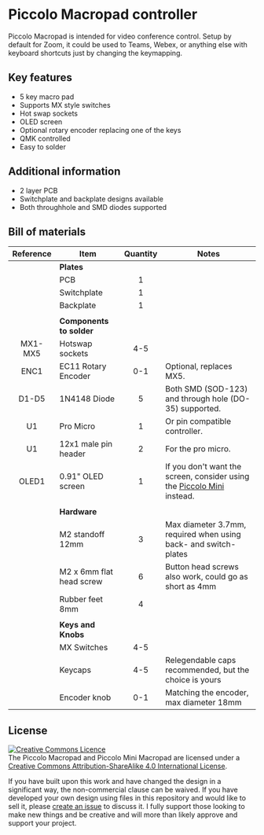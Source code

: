 # Piccolo Macropad controller
Piccolo Macropad is intended for video conference control.  Setup by default for Zoom, it could be used to Teams, Webex, or anything else with keyboard shortcuts just by changing the keymapping.

## Key features
* 5 key macro pad
* Supports MX style switches
* Hot swap sockets
* OLED screen
* Optional rotary encoder replacing one of the keys
* QMK controlled
* Easy to solder

## Additional information
 * 2 layer PCB
 * Switchplate and backplate designs available
 * Both throughhole and SMD diodes supported
 
## Bill of materials
|Reference | Item                     | Quantity | Notes
|:--------:|--------------------------|:--------:|-------------------------------------
|          | **Plates**               |          |
|          | PCB                      | 1        |
|          | Switchplate              | 1        | 
|          | Backplate                | 1        | 
|          |                          |          |
|          | **Components to solder** |          |
| MX1-MX5  | Hotswap sockets          | 4-5      | 
| ENC1     | EC11 Rotary Encoder      | 0-1      | Optional, replaces MX5.
| D1-D5    | 1N4148 Diode             | 5        | Both SMD (SOD-123) and through hole (DO-35) supported.
| U1       | Pro Micro                | 1        | Or pin compatible controller.
| U1       | 12x1 male pin header     | 2        | For the pro micro.
| OLED1    | 0.91" OLED screen        | 1        | If you don't want the screen, consider using the [Piccolo Mini](https://github.com/JeJeff/piccolo/tree/main/piccolo-mini) instead.
|          |                          |          |
|          | **Hardware**             |          |
|          | M2 standoff 12mm         | 3        | Max diameter 3.7mm, required when using back- and switch-plates
|          | M2 x 6mm flat head screw | 6        | Button head screws also work, could go as short as 4mm
|          | Rubber feet 8mm          | 4        | 
|          |                          |          |
|          | **Keys and Knobs**       |          |
|          | MX Switches              | 4-5      | 
|          | Keycaps                  | 4-5      | Relegendable caps recommended, but the choice is yours
|          | Encoder knob             | 0-1      | Matching the encoder, max diameter 18mm

## License
<a rel="license" href="http://creativecommons.org/licenses/by-sa/4.0/"><img alt="Creative Commons Licence" style="border-width:0" src="https://i.creativecommons.org/l/by-sa/4.0/88x31.png" /></a><br />The Piccolo Macropad and Piccolo Mini Macropad are licensed under a <a rel="license" href="http://creativecommons.org/licenses/by-sa/4.0/">Creative Commons Attribution-ShareAlike 4.0 International License</a>.

If you have built upon this work and have changed the design in a significant way, the non-commercial clause can be waived. If you have developed your own design using files in this repository and would like to sell it, please [create an issue](https://github.com/JeJeff/piccolo/issues/new/choose) to discuss it.  I fully support those looking to make new things and be creative and will more than likely approve and support your project.
